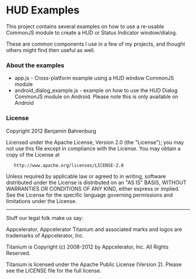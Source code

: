 <h1>HUD Examples</h1>

This project contains several examples on how to use a re-usable CommonJS module to create a HUD or Status Indicator window/dialog.

These are common components I use in a few of my projects, and thought others might find then useful as well.

<h3>About the examples</h3>

* app.js - Cross-platform example using a HUD window CommonJS module
* android_dialog_example.js - example on how to use the HUD Dialog CommonJS module on Android. Please note this is only available on Android


<h3>License</h3>

Copyright 2012 Benjamin Bahrenburg

   Licensed under the Apache License, Version 2.0 (the "License");
   you may not use this file except in compliance with the License.
   You may obtain a copy of the License at

       http://www.apache.org/licenses/LICENSE-2.0

   Unless required by applicable law or agreed to in writing, software
   distributed under the License is distributed on an "AS IS" BASIS,
   WITHOUT WARRANTIES OR CONDITIONS OF ANY KIND, either express or implied.
   See the License for the specific language governing permissions and
   limitations under the License.

   ----------------------------------
Stuff our legal folk make us say:

Appcelerator, Appcelerator Titanium and associated marks and logos are 
trademarks of Appcelerator, Inc. 

Titanium is Copyright (c) 2008-2012 by Appcelerator, Inc. All Rights Reserved.

Titanium is licensed under the Apache Public License (Version 2). Please
see the LICENSE file for the full license.

